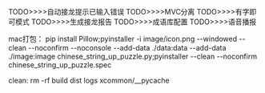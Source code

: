 <!-- TODO>>>>输入优化：我方输入框回车即确定 -->
<!-- TODO>>>>配置优化：拼音自动生成 -->
<!-- TODO>>>>界面优化：增加模式选择菜单栏 -->
<!-- TODO>>>>已使用成语展示模式：支持历史显示模式选择：全部、我方、电脑 -->
<!-- TODO>>>>字匹配：支持首尾字匹配 -->
<!-- TODO>>>>模式变化之后继续接龙 -->
<!-- TODO>>>>电脑未接起来创新选择模式之后提示成语已使用 -->
<!-- TODO>>>>电脑答案去重 -->
<!-- TODO>>>>完全匹配：支持首尾读音和字都匹配 -->
<!-- TODO>>>>菜单选择不唯一问题 -->
<!-- TODO>>>>字典编码报错 -->
<!-- TODO>>>>字典文件改为json格式 -->
<!-- TODO>>>>增加日志记录 -->
<!-- TODO>>>>优化模式改变逻辑 -->
<!-- TODO>>>>非同字多音字模式：支持首尾多音字匹配 -->
<!-- TODO>>>>同字多音模式：支持首尾多音字匹配 -->
<!-- TODO>>>>优化多音字存储，提高初始化加载速度 -->
<!-- TODO>>>>智能提示 -->
<!-- TODO>>>>重开不清零 -->
<!-- TODO>>>>单回合模式 -->
<!-- TODO>>>>自动接龙 -->
TODO>>>>自动接龙提示已输入错误
TODO>>>>MVC分离
TODO>>>>有字即可模式
TODO>>>>生成接龙报告
TODO>>>>成语库配置
TODO>>>>语音播报

mac打包：
pip install Pillow;pyinstaller -i image/icon.png --windowed --clean --noconfirm --noconsole --add-data ./data:data --add-data ./image:image chinese_string_up_puzzle.py;pyinstaller --clean --noconfirm chinese_string_up_puzzle.spec

clean:
rm -rf build dist logs xcommon/__pycache